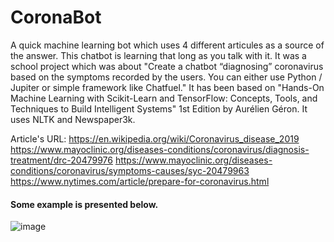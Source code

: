 # CoronaBot
A quick machine learning bot which uses 4 different articules as a source of the answer. This chatbot is learning that long as you talk with it. It was a school project which was about "Create a chatbot “diagnosing” coronavirus based on the symptoms recorded by the users. You can either use Python / Jupiter or simple framework like Chatfuel."
It has been based on "Hands-On Machine Learning with Scikit-Learn and TensorFlow: Concepts, Tools, and Techniques to Build Intelligent Systems" 1st Edition by Aurélien Géron.
It uses NLTK and Newspaper3k. 

Article's URL:
https://en.wikipedia.org/wiki/Coronavirus_disease_2019
https://www.mayoclinic.org/diseases-conditions/coronavirus/diagnosis-treatment/drc-20479976
https://www.mayoclinic.org/diseases-conditions/coronavirus/symptoms-causes/syc-20479963
https://www.nytimes.com/article/prepare-for-coronavirus.html

#### Some example is presented below. 


![image](https://user-images.githubusercontent.com/59648881/80369401-7f423380-888e-11ea-9371-e1f237820e40.png)
